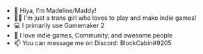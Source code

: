 - 👋 Hiya, I’m Madeline/Maddy!
- 🏳️‍⚧️ I'm just a trans girl who loves to play and make indie games!
- 💻 I primarily use Gamemaker 2
- 💞️ I love indie games, Community, and awesome people
- 📫 You can message me on Discord: BlockCabin#9205

<!---
BlockCabin/BlockCabin is a ✨ special ✨ repository because its `README.md` (this file) appears on your GitHub profile.
You can click the Preview link to take a look at your changes.
--->
